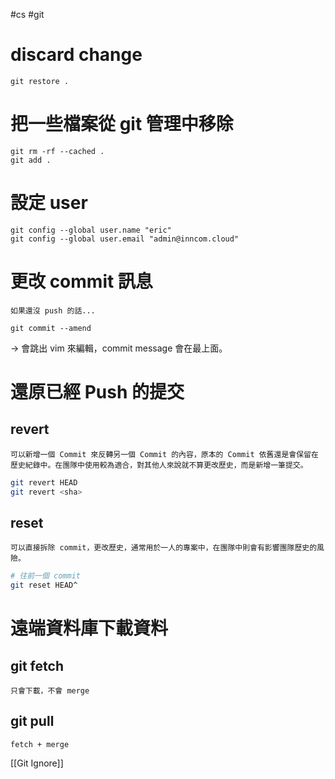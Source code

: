 #cs #git

# discard change 
```shell
git restore .
```

# 把一些檔案從 git 管理中移除
```shell
git rm -rf --cached .
git add .
```

# 設定 user
```shell
git config --global user.name "eric"
git config --global user.email "admin@inncom.cloud"
```

# 更改 commit 訊息
	如果還沒 push 的話...
```shell
git commit --amend
```
→ 會跳出 vim 來編輯，commit message 會在最上面。

# 還原已經 Push 的提交
## revert
	可以新增一個 Commit 來反轉另一個 Commit 的內容，原本的 Commit 依舊還是會保留在歷史紀錄中。在團隊中使用較為適合，對其他人來說就不算更改歷史，而是新增一筆提交。
```sh
git revert HEAD
git revert <sha>
```
## reset 
	可以直接拆除 commit，更改歷史，通常用於一人的專案中，在團隊中則會有影響團隊歷史的風險。
```sh
# 往前一個 commit
git reset HEAD^
```

# 遠端資料庫下載資料
## git fetch
	只會下載，不會 merge
## git pull
	fetch + merge

[[Git Ignore]]
